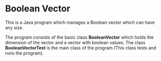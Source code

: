 # Boolean Vector

This is a Java program which manages a Boolean vector which can have any size.

The program consists of the basic class **BooleanVector** which holds the dimension of the vector and a vector with boolean values.
The class **BooleanVectorTest** is the main class of the program (This class tests and runs the program).
